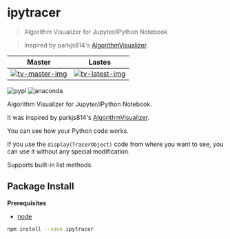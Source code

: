 # ipytracer

> Algorithm Visualizer for Jupyter/IPython Notebook

> Inspired by parkjs814's [AlgorithmVisualizer](https://github.com/parkjs814/AlgorithmVisualizer).

Master | Lastes
-------|-------
[![tv-master-img][]][tv-site]|[![tv-latest-img][]][tv-site]

[tv-master-img]: https://travis-ci.org/sn0wle0pard/ipytracer.svg?branch=master
[tv-latest-img]: https://travis-ci.org/sn0wle0pard/ipytracer.svg?branch=latest
[tv-site]: https://travis-ci.org/sn0wle0pard/ipytracer

![pypi](https://anaconda.org/sn0wle0pard/tracer.py/badges/installer/pypi.svg)
![anaconda](https://anaconda.org/sn0wle0pard/tracer.py/badges/version.svg)

Algorithm Visualizer for Jupyter/IPython Notebook.

It was inspired by parkjs814's [AlgorithmVisualizer](https://github.com/parkjs814/AlgorithmVisualizer).

You can see how your Python code works.

If you use the `display(TracerObject)` code from where you want to see, you can use it without any special modification.

Supports built-in list methods.


Package Install
---------------

**Prerequisites**
- [node](http://nodejs.org/)

```bash
npm install --save ipytracer
```